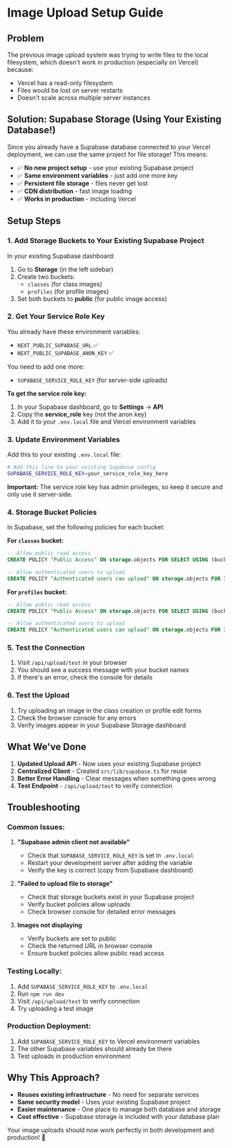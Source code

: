 # Image Upload Setup Guide

## Problem
The previous image upload system was trying to write files to the local filesystem, which doesn't work in production (especially on Vercel) because:
- Vercel has a read-only filesystem
- Files would be lost on server restarts
- Doesn't scale across multiple server instances

## Solution: Supabase Storage (Using Your Existing Database!)

Since you already have a Supabase database connected to your Vercel deployment, we can use the same project for file storage! This means:
- ✅ **No new project setup** - use your existing Supabase project
- ✅ **Same environment variables** - just add one more key
- ✅ **Persistent file storage** - files never get lost
- ✅ **CDN distribution** - fast image loading
- ✅ **Works in production** - including Vercel

## Setup Steps

### 1. Add Storage Buckets to Your Existing Supabase Project
In your existing Supabase dashboard:
1. Go to **Storage** (in the left sidebar)
2. Create two buckets:
   - `classes` (for class images)
   - `profiles` (for profile images)
3. Set both buckets to **public** (for public image access)

### 2. Get Your Service Role Key
You already have these environment variables:
- `NEXT_PUBLIC_SUPABASE_URL` ✅
- `NEXT_PUBLIC_SUPABASE_ANON_KEY` ✅

You need to add one more:
- `SUPABASE_SERVICE_ROLE_KEY` (for server-side uploads)

**To get the service role key:**
1. In your Supabase dashboard, go to **Settings** → **API**
2. Copy the **service_role** key (not the anon key)
3. Add it to your `.env.local` file and Vercel environment variables

### 3. Update Environment Variables
Add this to your existing `.env.local` file:

```bash
# Add this line to your existing Supabase config
SUPABASE_SERVICE_ROLE_KEY=your_service_role_key_here
```

**Important:** The service role key has admin privileges, so keep it secure and only use it server-side.

### 4. Storage Bucket Policies
In Supabase, set the following policies for each bucket:

**For `classes` bucket:**
```sql
-- Allow public read access
CREATE POLICY "Public Access" ON storage.objects FOR SELECT USING (bucket_id = 'classes');

-- Allow authenticated users to upload
CREATE POLICY "Authenticated users can upload" ON storage.objects FOR INSERT WITH CHECK (bucket_id = 'classes' AND auth.role() = 'authenticated');
```

**For `profiles` bucket:**
```sql
-- Allow public read access
CREATE POLICY "Public Access" ON storage.objects FOR SELECT USING (bucket_id = 'profiles');

-- Allow authenticated users to upload
CREATE POLICY "Authenticated users can upload" ON storage.objects FOR INSERT WITH CHECK (bucket_id = 'profiles' AND auth.role() = 'authenticated');
```

### 5. Test the Connection
1. Visit `/api/upload/test` in your browser
2. You should see a success message with your bucket names
3. If there's an error, check the console for details

### 6. Test the Upload
1. Try uploading an image in the class creation or profile edit forms
2. Check the browser console for any errors
3. Verify images appear in your Supabase Storage dashboard

## What We've Done

1. **Updated Upload API** - Now uses your existing Supabase project
2. **Centralized Client** - Created `src/lib/supabase.ts` for reuse
3. **Better Error Handling** - Clear messages when something goes wrong
4. **Test Endpoint** - `/api/upload/test` to verify connection

## Troubleshooting

### Common Issues:

1. **"Supabase admin client not available"**
   - Check that `SUPABASE_SERVICE_ROLE_KEY` is set in `.env.local`
   - Restart your development server after adding the variable
   - Verify the key is correct (copy from Supabase dashboard)

2. **"Failed to upload file to storage"**
   - Check that storage buckets exist in your Supabase project
   - Verify bucket policies allow uploads
   - Check browser console for detailed error messages

3. **Images not displaying**
   - Verify buckets are set to public
   - Check the returned URL in browser console
   - Ensure bucket policies allow public read access

### Testing Locally:
1. Add `SUPABASE_SERVICE_ROLE_KEY` to `.env.local`
2. Run `npm run dev`
3. Visit `/api/upload/test` to verify connection
4. Try uploading a test image

### Production Deployment:
1. Add `SUPABASE_SERVICE_ROLE_KEY` to Vercel environment variables
2. The other Supabase variables should already be there
3. Test uploads in production environment

## Why This Approach?

- **Reuses existing infrastructure** - No need for separate services
- **Same security model** - Uses your existing Supabase project
- **Easier maintenance** - One place to manage both database and storage
- **Cost effective** - Supabase storage is included with your database plan

Your image uploads should now work perfectly in both development and production! 🎉
